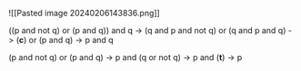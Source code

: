 ![[Pasted image 20240206143836.png]]

((p and not q) or (p and q)) and q ->
(q and p and not q) or (q and p and q) ->
(**c**) or (p and q) ->
p and q

(p and not q) or (p and q) ->
p and (q or not q) ->
p and (**t**) ->
p